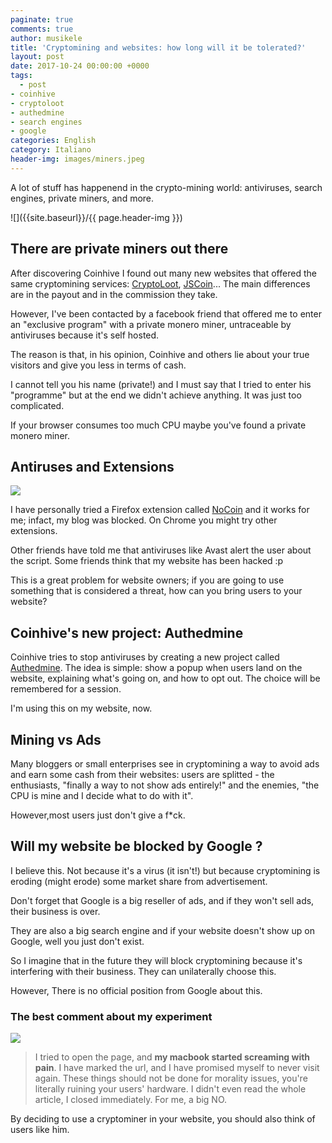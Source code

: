 ```yaml
---
paginate: true
comments: true
author: musikele
title: 'Cryptomining and websites: how long will it be tolerated?'
layout: post
date: 2017-10-24 00:00:00 +0000
tags:
  - post
- coinhive
- cryptoloot
- authedmine
- search engines
- google
categories: English
category: Italiano
header-img: images/miners.jpeg
---
```

A lot of stuff has happenend in the crypto-mining world: antiviruses, search engines, private miners, and more.

![]({{site.baseurl}}/{{ page.header-img }})

<!--more-->

## There are private miners out there

After discovering Coinhive I found out many new websites that offered the same cryptomining services: [CryptoLoot](https://www.crypto-loot.com/ "Crypto-Loot"), [JSCoin](https://jsecoin.com/)... The main differences are in the payout and in the commission they take.

However, I've been contacted by a facebook friend that offered me to enter an "exclusive program" with a private monero miner, untraceable by antiviruses because it's self hosted.

The reason is that, in his opinion, Coinhive and others lie about your true visitors and give you less in terms of cash.

I cannot tell you his name (private!) and I must say that I tried to enter his "programme" but at the end we didn't achieve anything. It was just too complicated.

If your browser consumes too much CPU maybe you've found a private monero miner.

## Antiruses and Extensions

![]({{site.baseurl}}/images/antivirus-mining.png)

I have personally tried a Firefox extension called [NoCoin](https://addons.mozilla.org/it/firefox/addon/no-coin/) and it works for me; infact, my blog was blocked. On Chrome you might try other extensions. 

Other friends have told me that antiviruses like Avast alert the user about the script. Some friends think that my website has been hacked :p

This is a great problem for website owners; if you are going to use something that is considered a threat, how can you bring users to your website?

## Coinhive's new project: Authedmine

Coinhive tries to stop antiviruses by creating a new project called [Authedmine](https://authedmine.com/). The idea is simple: show a popup when users land on the website, explaining what's going on, and how to opt out. The choice will be remembered for a session.

I'm using this on my website, now.

## Mining vs Ads

Many bloggers or small enterprises see in cryptomining a way to avoid ads and earn some cash from their websites: users are splitted - the enthusiasts, "finally a way to not show ads entirely!" and the enemies, "the CPU is mine and I decide what to do with it".

However,most users just don't give a f\*ck.

## Will my website be blocked by Google ?

I believe this. Not because it's a virus (it isn't!) but because cryptomining is eroding (might erode) some market share from advertisement.

Don't forget that Google is a big reseller of ads, and if they won't sell ads, their business is over.

They are also a big search engine and if your website doesn't show up on Google, well you just don't exist.

So I imagine that in the future they will block cryptomining because it's interfering with their business. They can unilaterally choose this.

However, There is no official position from Google about this.

### The best comment about my experiment

![]({{site.baseurl}}/images/mining-best-comment.PNG)

> I tried to open the page, and **my macbook started screaming with pain**. I have marked the url, and I have promised myself to never visit again. These things should not be done for morality issues, you're literally ruining your users' hardware. I didn't even read the whole article, I closed immediately. For me, a big NO.

By deciding to use a cryptominer in your website, you should also think of users like him.
